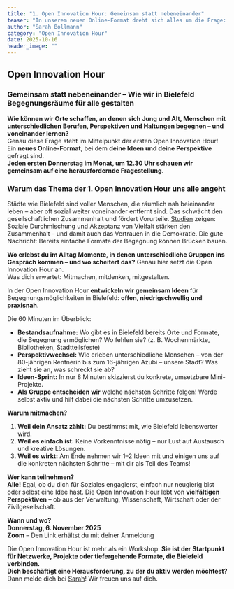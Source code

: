 ```yaml
---
title: "1. Open Innovation Hour: Gemeinsam statt nebeneinander"
teaser: "In unserem neuen Online-Format dreht sich alles um die Frage: Gemeinsam statt nebeneinander – Wie wir in Bielefeld Begegnungsräume für alle gestalten?"
author: "Sarah Bollmann"
category: "Open Innovation Hour"
date: 2025-10-16
header_image: ""
---
```


## Open Innovation Hour  
### Gemeinsam statt nebeneinander – Wie wir in Bielefeld Begegnungsräume für alle gestalten  

**Wie können wir Orte schaffen, an denen sich Jung und Alt, Menschen mit unterschiedlichen Berufen, Perspektiven und Haltungen begegnen – und voneinander lernen?**  
Genau diese Frage steht im Mittelpunkt der ersten Open Innovation Hour! Ein **neues Online-Format**, bei dem **deine Ideen und deine Perspektive** gefragt sind.  
**Jeden ersten Donnerstag im Monat, um 12.30 Uhr schauen wir gemeinsam auf eine herausfordernde Fragestellung**.  

### Warum das Thema der 1. Open Innovation Hour uns alle angeht  
Städte wie Bielefeld sind voller Menschen, die räumlich nah beieinander leben – aber oft sozial weiter voneinander entfernt sind. Das schwächt den gesellschaftlichen Zusammenhalt und fördert Vorurteile. [Studien]( https://www.bosch-stiftung.de/sites/default/files/publications/pdf/2019-03/Vielfaltsbarometer%202019_Studie%20Zusammenhalt%20in%20Vielfalt.pdf) zeigen: Soziale Durchmischung und Akzeptanz von Vielfalt stärken den Zusammenhalt – und damit auch das Vertrauen in die Demokratie. Die gute Nachricht: Bereits einfache Formate der Begegnung können Brücken bauen.  

**Wo erlebst du im Alltag Momente, in denen unterschiedliche Gruppen ins Gespräch kommen – und wo scheitert das?** Genau hier setzt die Open Innovation Hour an.  
Was dich erwartet: Mitmachen, mitdenken, mitgestalten.  

In der Open Innovation Hour **entwickeln wir gemeinsam Ideen** für Begegnungsmöglichkeiten in Bielefeld: **offen, niedrigschwellig und praxisnah**.  

Die 60 Minuten im Überblick:  

* **Bestandsaufnahme:** Wo gibt es in Bielefeld bereits Orte und Formate, die Begegnung ermöglichen? Wo fehlen sie? (z. B. Wochenmärkte, Bibliotheken, Stadtteilsfeste)  
* **Perspektivwechsel:** Wie erleben unterschiedliche Menschen – von der 80-jährigen Rentnerin bis zum 16-jährigen Azubi – unsere Stadt? Was zieht sie an, was schreckt sie ab?  
* **Ideen-Sprint:** In nur 8 Minuten skizzierst du konkrete, umsetzbare Mini-Projekte.  
* **Als Gruppe entscheiden wir** welche nächsten Schritte folgen! Werde selbst aktiv und hilf dabei die nächsten Schritte umzusetzen.  

**Warum mitmachen?**  
1.	**Weil dein Ansatz zählt:** Du bestimmst mit, wie Bielefeld lebenswerter wird.  
2.	**Weil es einfach ist:** Keine Vorkenntnisse nötig – nur Lust auf Austausch und kreative Lösungen.  
3.	**Weil es wirkt:** Am Ende nehmen wir 1–2 Ideen mit und einigen uns auf die konkreten nächsten Schritte – mit dir als Teil des Teams!   

**Wer kann teilnehmen?**   
**Alle!** Egal, ob du dich für Soziales engagierst, einfach nur neugierig bist oder selbst eine Idee hast. Die Open Innovation Hour lebt von **vielfältigen Perspektiven** – ob aus der Verwaltung, Wissenschaft, Wirtschaft oder der Zivilgesellschaft.  

**Wann und wo?**  
**Donnerstag, 6. November 2025**  
**Zoom** – Den Link erhältst du mit deiner Anmeldung   

Die Open Innovation Hour ist mehr als ein Workshop: **Sie ist der Startpunkt für Netzwerke, Projekte oder tiefergehende Formate, die Bielefeld verbinden.**   
**Dich beschäftigt eine Herausforderung, zu der du aktiv werden möchtest?**  
Dann melde dich bei [Sarah](mailto:sarah.bollmann@bielefeld.de)! Wir freuen uns auf dich.   


